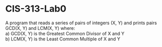 # CIS-313-Lab0
A program that reads a series of pairs of integers (X, Y) and prints pairs 
GCD(X, Y) and LCM(X, Y) where:<br />
a) GCD(X, Y) is the Greatest Common Divisor of X and Y<br /> 
b) LCM(X, Y) is the Least Common Multiple of X and Y
